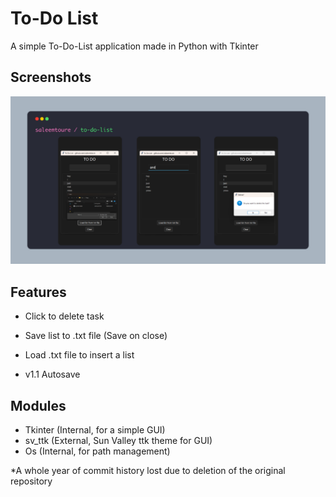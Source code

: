 
# To-Do List

A simple To-Do-List application made in Python with Tkinter

## Screenshots

![Screenshots](https://github.com/saleemtoure/to-do-list/blob/main/screenshots.png)

## Features

- Click to delete task
- Save list to .txt file (Save on close)
- Load .txt file to insert a list

- v1.1 Autosave
## Modules

- Tkinter (Internal, for a simple GUI)
- sv_ttk (External, Sun Valley ttk theme for GUI)
- Os (Internal, for path management)

*A whole year of commit history lost due to deletion of the original repository
